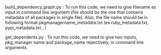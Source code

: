 build_dependency_graph.py : To run this code, we need to give filename as input in command line argument (file should be the one that contains metadata of all packages in single file). Also, the file name should be in following format pkgmanagername_metadata.txt (ex ruby_metadata.txt, pypi_metadata.txt...)

get_dependents.py : To run this code, we need to give two inputs, pkg_manager name and package_name repectively, in command line arguments. 

